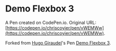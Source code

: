 # Demo Flexbox 3

A Pen created on CodePen.io. Original URL: [https://codepen.io/chriscoyier/pen/vWEMWw](https://codepen.io/chriscoyier/pen/vWEMWw).

Forked from [Hugo Giraudel](http://codepen.io/HugoGiraudel/)'s Pen [Demo Flexbox 3](http://codepen.io/HugoGiraudel/pen/qIAwr/).